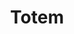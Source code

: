 ---
title: Totem
slug: totem
excerpt: Totem is a simple blogging theme with bold typography to e nsure your content always looks great.
platform: WordPress
group: beans
order: 5
demo_url: https://wp.smokeyfro.com/totem/
repo_url: https://github.com/ThemeButler/tbr-totem
requirements: WordPress 4.x
type: Magazine
release_date: July, 2015
thumb: v1690984745/themes/totem-thumb.jpg
image: v1690984745/themes/totem.jpg
download_theme: "https://github.com/smokeyfro/sf-files/raw/master/sf-totem.zip"
download_source: "https://github.com/smokeyfro/sf-files/raw/master/sf-totem-source.zip"
gallery:
- /media/themes/totem-1-frontpage.jpg
- /media/themes/totem-2-blog-single.jpg
- /media/themes/totem-3-sidebar-left.jpg
- /media/themes/totem-4-sidebar-right.jpg
- /media/themes/totem-5-opposing-sidebars.jpg
- /media/themes/totem-6-typography.jpg
searchTerms: wordpress, themes, beans
---